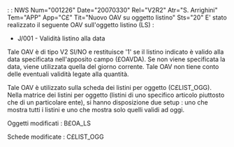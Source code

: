  :  : NWS Num="001226" Date="20070330" Rel="V2R2" Atr="S. Arrighini" Tem="APP" App="C£" Tit="Nuovo OAV su oggetto listino" Sts="20"
E' stato realizzato il seguente OAV sull'oggetto listino (LS) : 
- J/001 - Validità listino alla data

Tale OAV è di tipo V2 SI/NO e restituisce '1' se il listino indicato è valido alla data specificata
nell'apposito campo (£OAVDA). Se non viene specificata la data, viene utilizzata quella del giorno
corrente. Tale OAV non tiene conto delle eventuali validità legate alla quantità.

Tale OAV è utilizzato sulla scheda dei listini per oggetto (C£LIST_OGG). Nella matrice dei listini
per oggetto (listini di uno specifico articolo piuttosto che di un particolare ente), si hanno disposizione due setup :  uno che mostra tutti i listini e uno che mostra solo quelli validi ad oggi.

Oggetti modificati : 
B£OA_LS

Schede modificate : 
C£LIST_OGG
